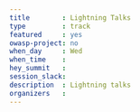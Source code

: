 ```yaml
---
title        : Lightning Talks
type         : track
featured     : yes
owasp-project: no
when_day     : Wed
when_time    :
hey_summit   :
session_slack:
description  : Lightning talks
organizers   :
---
```

